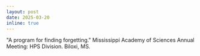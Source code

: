 ```yaml
---
layout: post
date: 2025-03-20
inline: true
---
```


"A program for finding forgetting." Mississippi Academy of Sciences Annual Meeting: HPS Division. Biloxi, MS.